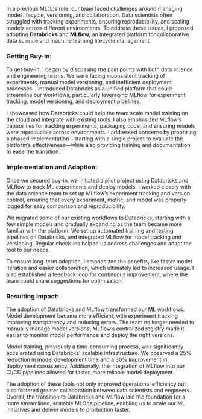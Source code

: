 In a previous MLOps role, our team faced challenges around managing model lifecycle, versioning, and collaboration. Data scientists often struggled with tracking experiments, ensuring reproducibility, and scaling models across different environments. To address these issues, I proposed adopting **Databricks** and **MLflow**, an integrated platform for collaborative data science and machine learning lifecycle management.

### Getting Buy-in:

To get buy-in, I began by discussing the pain points with both data science and engineering teams. We were facing inconsistent tracking of experiments, manual model versioning, and inefficient deployment processes. I introduced Databricks as a unified platform that could streamline our workflows, particularly leveraging MLflow for experiment tracking, model versioning, and deployment pipelines.

I showcased how Databricks could help the team scale model training on the cloud and integrate with existing tools. I also emphasized MLflow’s capabilities for tracking experiments, packaging code, and ensuring models were reproducible across environments. I addressed concerns by proposing a phased implementation—starting with a single project to evaluate the platform’s effectiveness—while also providing training and documentation to ease the transition.

### Implementation and Adoption:

Once we secured buy-in, we initiated a pilot project using Databricks and MLflow to track ML experiments and deploy models. I worked closely with the data science team to set up MLflow’s experiment tracking and version control, ensuring that every experiment, metric, and model was properly logged for easy comparison and reproducibility.

We migrated some of our existing workflows to Databricks, starting with a few simple models and gradually expanding as the team became more familiar with the platform. We set up automated training and testing pipelines on Databricks, and integrated MLflow for model tracking and versioning. Regular check-ins helped us address challenges and adapt the tool to our needs.

To ensure long-term adoption, I emphasized the benefits, like faster model iteration and easier collaboration, which ultimately led to increased usage. I also established a feedback loop for continuous improvement, where the team could share suggestions for optimization.

### Resulting Impact:

The adoption of Databricks and MLflow transformed our ML workflows. Model development became more efficient, with experiment tracking improving transparency and reducing errors. The team no longer needed to manually manage model versions; MLflow’s centralized registry made it easier to monitor model performance and deploy the right versions.

Model training, previously a time-consuming process, was significantly accelerated using Databricks' scalable infrastructure. We observed a 25% reduction in model development time and a 30% improvement in deployment consistency. Additionally, the integration of MLflow into our CI/CD pipelines allowed for faster, more reliable model deployment.

The adoption of these tools not only improved operational efficiency but also fostered greater collaboration between data scientists and engineers. Overall, the transition to Databricks and MLflow laid the foundation for a more streamlined, scalable MLOps pipeline, enabling us to scale our ML initiatives and deliver models to production faster.